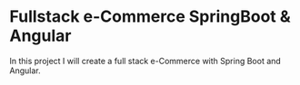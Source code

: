 # Fullstack e-Commerce SpringBoot & Angular

In this project I will create a full stack e-Commerce with Spring Boot and Angular.


